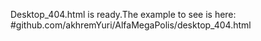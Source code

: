 Desktop_404.html is ready.The example to see is here: 
#github.com/akhremYuri/AlfaMegaPolis/desktop_404.html

